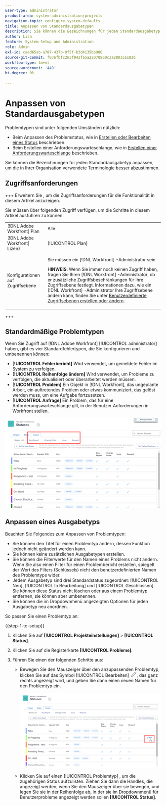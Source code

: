 ```yaml
---
user-type: administrator
product-area: system-administration;projects
navigation-topic: configure-system-defaults
title: Anpassen von Standardausgabetypen
description: Sie können die Bezeichnungen für jeden Standardausgabetyp anpassen, um die in Ihrer Organisation verwendete Terminologie besser abzustimmen. Problemtypen sind nützlich zum Anpassen des Problemstatus und Erstellen von Anforderungswarteschlangen.
author: Lisa
feature: System Setup and Administration
role: Admin
exl-id: caed65ab-a787-437b-9f5f-b3d4135bb980
source-git-commit: f036fbfc203f942fa5a22070860c3a20035a183b
workflow-type: tm+mt
source-wordcount: '449'
ht-degree: 0%

---
```


# Anpassen von Standardausgabetypen

Problemtypen sind unter folgenden Umständen nützlich:

* Beim Anpassen des Problemstatus, wie in [Erstellen oder Bearbeiten eines Status](../../../administration-and-setup/customize-workfront/creating-custom-status-and-priority-labels/create-or-edit-a-status.md) beschrieben.
* Beim Erstellen einer Anforderungswarteschlange, wie in [Erstellen einer Anforderungswarteschlange](../../../manage-work/requests/create-and-manage-request-queues/create-request-queue.md) beschrieben.

Sie können die Bezeichnungen für jeden Standardausgabetyp anpassen, um die in Ihrer Organisation verwendete Terminologie besser abzustimmen.

## Zugriffsanforderungen

+++ Erweitern Sie , um die Zugriffsanforderungen für die Funktionalität in diesem Artikel anzuzeigen.

Sie müssen über folgenden Zugriff verfügen, um die Schritte in diesem Artikel ausführen zu können:

<table style="table-layout:auto"> 
 <col> 
 <col> 
 <tbody> 
  <tr> 
   <td role="rowheader">[!DNL Adobe Workfront] Plan</td> 
   <td>Alle</td> 
  </tr> 
  <tr> 
   <td role="rowheader">[!DNL Adobe Workfront] Lizenz</td> 
   <td>[!UICONTROL Plan]</td> 
  </tr> 
  <tr> 
   <td role="rowheader">Konfigurationen auf Zugriffsebene</td> 
   <td> <p>Sie müssen ein [!DNL Workfront] -Administrator sein.</p> <p><b>HINWEIS</b>: Wenn Sie immer noch keinen Zugriff haben, fragen Sie Ihren [!DNL Workfront] -Administrator, ob er zusätzliche Zugriffsbeschränkungen für Ihre Zugriffsebene festlegt. Informationen dazu, wie ein [!DNL Workfront] -Administrator Ihre Zugriffsebene ändern kann, finden Sie unter <a href="../../../administration-and-setup/add-users/configure-and-grant-access/create-modify-access-levels.md" class="MCXref xref">Benutzerdefinierte Zugriffsebenen erstellen oder ändern</a>.</p> </td> 
  </tr> 
 </tbody> 
</table>

+++

## Standardmäßige Problemtypen

Wenn Sie Zugriff auf [!DNL Adobe Workfront] [!UICONTROL administrator] haben, gibt es vier Standardfehlertypen, die Sie konfigurieren und umbenennen können:

* **[!UICONTROL Fehlerbericht]** Wird verwendet, um gemeldete Fehler im System zu verfolgen.
* **[!UICONTROL Reihenfolge ändern]** Wird verwendet, um Probleme zu verfolgen, die aktualisiert oder überarbeitet werden müssen.
* **[!UICONTROL Problem]** Ein Objekt in [!DNL Workfront], das ungeplante Arbeit, ein auftretendes Problem oder etwas kommuniziert, das gelöst werden muss, um eine Aufgabe fortzusetzen.
* **[!UICONTROL Anfrage]** Ein Problem, das für eine Anforderungswarteschlange gilt, in der Benutzer Anforderungen in Workfront stellen.

![](assets/default-issue-types.png)

## Anpassen eines Ausgabetyps

Beachten Sie Folgendes zum Anpassen von Problemtypen:

* Sie können den Titel für einen Problemtyp ändern, dessen Funktion jedoch nicht geändert werden kann.
* Sie können keine zusätzlichen Ausgabetypen erstellen.
* Sie können die Filterwerte für den Namen eines Problems nicht ändern. Wenn Sie also einen Filter für einen Problembericht erstellen, spiegelt der Wert des Filters (Schlüssels) nicht den benutzerdefinierten Namen des Problemtyps wider.
* Jedem Ausgabetyp sind drei Standardstatus zugeordnet: [!UICONTROL Neu], [!UICONTROL In Bearbeitung] und [!UICONTROL Geschlossen]. Sie können diese Status nicht löschen oder aus einem Problemtyp entfernen, sie können aber umbenennen.
* Sie können die im Dropdownmenü angezeigten Optionen für jeden Ausgabetyp neu anordnen.

So passen Sie einen Problemtyp an:

{{step-1-to-setup}}

1. Klicken Sie auf **[!UICONTROL Projekteinstellungen]** > **[!UICONTROL Status]**.

1. Klicken Sie auf die Registerkarte **[!UICONTROL Probleme]**.
1. Führen Sie einen der folgenden Schritte aus:

   * Bewegen Sie den Mauszeiger über den anzupassenden Problemtyp, klicken Sie auf das Symbol [!UICONTROL Bearbeiten] ![](assets/edit-icon.png), das ganz rechts angezeigt wird, und geben Sie dann einen neuen Namen für den Problemtyp ein.

     ![](assets/customize-issue-type.png)

   * Klicken Sie auf einen [!UICONTROL Problemtyp] , um die zugehörigen Status aufzulisten. Ziehen Sie dann die Handles, die angezeigt werden, wenn Sie den Mauszeiger über sie bewegen, und legen Sie sie in der Reihenfolge ab, in der sie im Dropdownmenü für Benutzerprobleme angezeigt werden sollen **[!UICONTROL Status]**.
